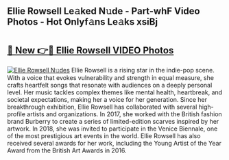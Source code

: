 ## Ellie Rowsell Le𝚊ked N𝚞de - Part-whF Video Photos - Hot Onlyf𝚊ns Le𝚊ks xsiBj

# <h2><a href="http://ab85670.deff.icu/?id=Ellie+Rowsell">🔗 New 👉🔴 Ellie Rowsell VIDEO Photos</a></h2>

[![Ellie Rowsell N𝚞des](https://i.imgur.com/rIISA9y.gif)](http://ab85670.deff.icu/?id=Ellie+Rowsell)
Ellie Rowsell is a rising star in the indie-pop scene. With a voice that evokes vulnerability and strength in equal measure, she crafts heartfelt songs that resonate with audiences on a deeply personal level. Her music tackles complex themes like mental health, heartbreak, and societal expectations, making her a voice for her generation. Since her breakthrough exhibition, Ellie Rowsell has collaborated with several high-profile artists and organizations. In 2017, she worked with the British fashion brand Burberry to create a series of limited-edition scarves inspired by her artwork. In 2018, she was invited to participate in the Venice Biennale, one of the most prestigious art events in the world. Ellie Rowsell has also received several awards for her work, including the Young Artist of the Year Award from the British Art Awards in 2016.
